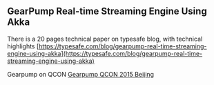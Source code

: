 ## GearPump Real-time Streaming Engine Using Akka

There is a 20 pages technical paper on typesafe blog, with technical highlights [https://typesafe.com/blog/gearpump-real-time-streaming-engine-using-akka](https://typesafe.com/blog/gearpump-real-time-streaming-engine-using-akka)

Gearpump on QCON
[Gearpump QCON 2015 Beijing](gearpump_qcon.pdf)
